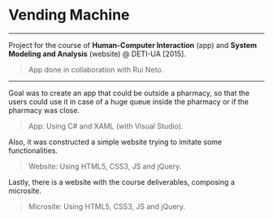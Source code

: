 # Vending Machine

***

Project for the course of **Human-Computer Interaction** (app) and **System Modeling and Analysis** (website) @ DETI-UA [2015].

> App done in collaboration with Rui Neto.

***

Goal was to create an app that could be outside a pharmacy, so that the users could use it in case of a huge queue inside the pharmacy or if the pharmacy was close.

> App: Using C# and XAML (with Visual Studio).


Also, it was constructed a simple website trying to imitate some functionalities.

> Website: Using HTML5, CSS3, JS and jQuery.


Lastly, there is a website with the course deliverables, composing a microsite.

> Microsite: Using HTML5, CSS3, JS and jQuery.